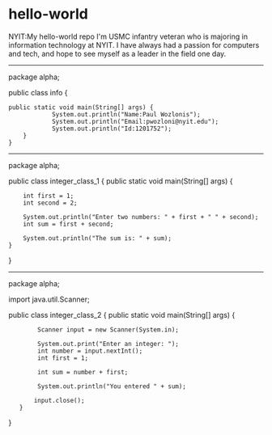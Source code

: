 # hello-world
NYIT:My hello-world repo
I'm USMC infantry veteran who is majoring in information technology at NYIT. 
I have always had a passion for computers and tech, and hope to see myself as a leader in the field one day.
__________________________________________________________________________________________________________________
package alpha;

public class info {

	public static void main(String[] args) {
				System.out.println("Name:Paul Wozlonis");
				System.out.println("Email:pwozloni@nyit.edu");
				System.out.println("Id:1201752");
		}
	}
  
 __________________________________________________________________________________________________________________ 
  package alpha;

public class integer_class_1 {
	public static void main(String[] args) {
        
        int first = 1;
        int second = 2;

        System.out.println("Enter two numbers: " + first + " " + second);
        int sum = first + second;

        System.out.println("The sum is: " + sum);
    }
}
__________________________________________________________________________________________________________________
package alpha;

import java.util.Scanner;

public class integer_class_2 {
	   public static void main(String[] args)   {
		   
	        Scanner input = new Scanner(System.in);
	        
	        System.out.print("Enter an integer: ");
	        int number = input.nextInt();
	        int first = 1;
	        
	        int sum = number + first;
	        
	        System.out.println("You entered " + sum);
	        
	       input.close();
	   }
}
